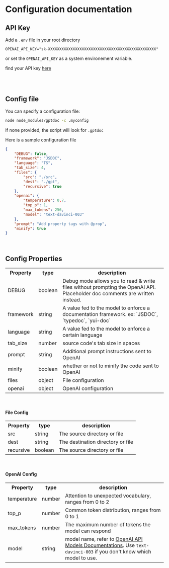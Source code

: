 
# Configuration documentation



## API Key

Add a `.env` file in your root directory

```env
OPENAI_API_KEY="sk-XXXXXXXXXXXXXXXXXXXXXXXXXXXXXXXXXXXXXXXXXXXXXXXX"
```

or set the `OPENAI_API_KEY` as a system environement variable.

find your API key [here](https://platform.openai.com/account/api-keys)

<br/><br/>

## Config file 

You can specify a configuration file:

```sh
node node_modules/gptdoc -c .myconfig
```

If none provided, the script will look for `.gptdoc`

Here is a sample configuration file

```json
{
    "DEBUG": false,
    "framework": "JSDOC",
    "language": "TS",
    "tab_size": 4,
    "files": {
        "src": "./src",
        "dest": "./gpt",
        "recursive": true
    },
    "openai": {
        "temperature": 0.7,
        "top_p": 1,
        "max_tokens": 256,
        "model": "text-davinci-003"
    },
    "prompt": "Add property tags with @prop",
    "minify": true
}
```

<br/>

## Config Properties

<table align="center">

<tr>
<th align="center"> Property </th> 
<th align="center"> type </th>
<th align="center"> description </th>
</tr>

<tr><td>DEBUG</td><td>boolean</td><td>Debug mode allows you to read & write files without prompting the OpenAI API. Placeholder doc comments are written instead.</td></tr>
<tr><td>framework</td><td>string</td><td>A value fed to the model to enforce a documentation framework. ex: `JSDOC`, `typedoc`, `yui-doc`</td></tr>
<tr><td>language</td><td>string</td><td>A value fed to the model to enforce a certain language</td></tr>
<tr><td>tab_size</td><td>number</td><td>source code's tab size in spaces</td></tr>
<tr><td>prompt</td><td>string</td><td>Additional prompt instructions sent to OpenAI</td></tr>
<tr><td>minify</td><td>boolean</td><td>whether or not to minify the code sent to OpenAI</td></tr>

<tr><td>files</td><td>object</td><td>File configuration</td></tr>
<tr><td>openai</td><td>object</td><td>OpenAI configuration</td></tr>


</table>
<br/>

#### File Config

<table align="center">

<tr>
<th align="center"> Property </th> 
<th align="center"> type </th>
<th align="center"> description </th>
</tr>

<tr>
    <td>src</td>
    <td>string</td>    
    <td>The source directory or file</td>
</tr>
<tr>
    <td>dest</td>
    <td>string</td>
    <td>The destination directory or file</td>
</tr>
<tr>
    <td>recursive</td>
    <td>boolean</td>
    <td>The source directory or file</td>
</tr>

</table>

<br/>


#### OpenAI Config

<table align="center">

<tr>
<th align="center"> Property </th> 
<th align="center"> type </th>
<th align="center"> description </th>
</tr>

<tr>
    <td>temperature</td>
    <td>number</td>
    <td>Attention to unexpected vocabulary, ranges from 0 to 2</td>
</tr>
<tr>
    <td>top_p</td>
    <td>number</td>    
    <td>Common token distribution, ranges from 0 to 1</td>
</tr>
<tr>
    <td>max_tokens</td>
    <td>number</td>
    <td>The maximum number of tokens the model can respond</td>
</tr>
<tr>
    <td>model</td>
    <td>string</td>
    <td>
        model name, refer to <a href="https://platform.openai.com/docs/models">OpenAI API Models Documentations</a>.
        Use <code>text-davinci-003</code> if you don't know which model to use. 
    </td>
</tr>

</table>

<br/>


